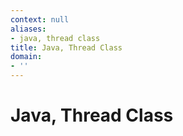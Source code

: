 ```yaml
---
context: null
aliases:
- java, thread class
title: Java, Thread Class
domain:
- ''
---
```


# Java, Thread Class
